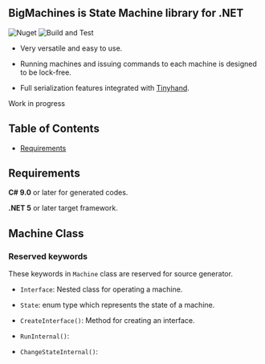 ## BigMachines is State Machine library for .NET
![Nuget](https://img.shields.io/nuget/v/BigMachines) ![Build and Test](https://github.com/archi-Doc/BigMachines/workflows/Build%20and%20Test/badge.svg)

- Very versatile and easy to use.

- Running machines and issuing commands to each machine is designed to be lock-free.

- Full serialization features integrated with [Tinyhand](https://github.com/archi-Doc/Tinyhand).

  

Work in progress



## Table of Contents

- [Requirements](#requirements)



## Requirements

**C# 9.0** or later for generated codes.

**.NET 5** or later target framework.







## Machine Class

### Reserved keywords

These keywords in `Machine` class are reserved for source generator.

- `Interface`: Nested class for operating a machine.

- `State`: enum type which represents the state of a machine.
- `CreateInterface()`: Method for creating an interface.
- `RunInternal()`: 
- `ChangeStateInternal()`: 







